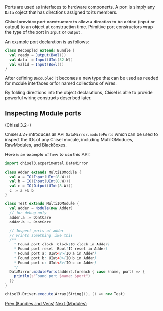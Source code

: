 Ports are used as interfaces to hardware components.  A port is simply
any `Data` object that has directions assigned to its members.

Chisel provides port constructors to allow a direction to be added
(input or output) to an object at construction time. Primitive port
constructors wrap the type of the port in `Input` or `Output`.

An example port declaration is as follows:
```scala
class Decoupled extends Bundle {
  val ready = Output(Bool())
  val data  = Input(UInt(32.W))
  val valid = Input(Bool())
}
```

After defining ```Decoupled```, it becomes a new type that can be
used as needed for module interfaces or for named collections of
wires.

By folding directions into the object declarations, Chisel is able to
provide powerful wiring constructs described later.

## Inspecting Module ports

(Chisel 3.2+)

Chisel 3.2+ introduces an API `DataMirror.modulePorts` which can be used to inspect the IOs of any Chisel module, including MultiIOModules, RawModules, and BlackBoxes.

Here is an example of how to use this API:

```scala
import chisel3.experimental.DataMirror

class Adder extends MultiIOModule {
  val a = IO(Input(UInt(8.W)))
  val b = IO(Input(UInt(8.W)))
  val c = IO(Output(UInt(8.W)))
  c := a +& b
}

class Test extends MultiIOModule {
  val adder = Module(new Adder)
  // for debug only
  adder.a := DontCare
  adder.b := DontCare

  // Inspect ports of adder
  // Prints something like this
  /**
    * Found port clock: Clock(IO clock in Adder)
    * Found port reset: Bool(IO reset in Adder)
    * Found port a: UInt<8>(IO a in Adder)
    * Found port b: UInt<8>(IO b in Adder)
    * Found port c: UInt<8>(IO c in Adder)
    */
  DataMirror.modulePorts(adder).foreach { case (name, port) => {
    println(s"Found port $name: $port")
  }}
}

chisel3.Driver.execute(Array[String](), () => new Test)
```

[Prev (Bundles and Vecs)](Bundles-and-Vecs) [Next (Modules)](Modules)